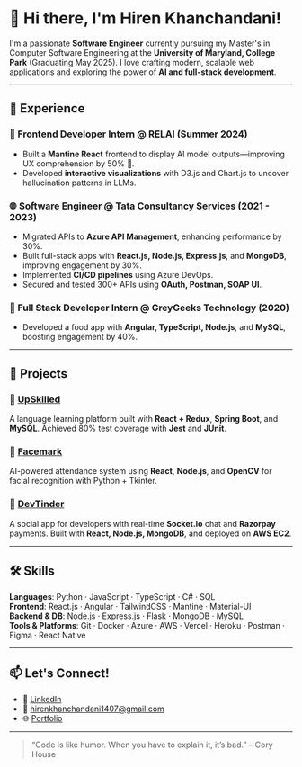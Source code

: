 # 👋 Hi there, I'm Hiren Khanchandani!

I'm a passionate **Software Engineer** currently pursuing my Master's in Computer Software Engineering at the **University of Maryland, College Park** (Graduating May 2025). I love crafting modern, scalable web applications and exploring the power of **AI and full-stack development**.

---

## 💼 Experience

### 🧠 Frontend Developer Intern @ RELAI (Summer 2024)
- Built a **Mantine React** frontend to display AI model outputs—improving UX comprehension by 50% 🚀.
- Developed **interactive visualizations** with D3.js and Chart.js to uncover hallucination patterns in LLMs.

### 🌐 Software Engineer @ Tata Consultancy Services (2021 - 2023)
- Migrated APIs to **Azure API Management**, enhancing performance by 30%.
- Built full-stack apps with **React.js, Node.js, Express.js**, and **MongoDB**, improving engagement by 30%.
- Implemented **CI/CD pipelines** using Azure DevOps.
- Secured and tested 300+ APIs using **OAuth, Postman, SOAP UI**.

### 🍴 Full Stack Developer Intern @ GreyGeeks Technology (2020)
- Developed a food app with **Angular, TypeScript, Node.js**, and **MySQL**, boosting engagement by 40%.

---

## 🚀 Projects

### 🔸 [UpSkilled](#)
A language learning platform built with **React + Redux**, **Spring Boot**, and **MySQL**. Achieved 80% test coverage with **Jest** and **JUnit**.

### 🔸 [Facemark](#)
AI-powered attendance system using **React**, **Node.js**, and **OpenCV** for facial recognition with Python + Tkinter.

### 🔸 [DevTinder](#)
A social app for developers with real-time **Socket.io** chat and **Razorpay** payments. Built with **React, Node.js, MongoDB**, and deployed on **AWS EC2**.

---

## 🛠️ Skills

**Languages**: Python · JavaScript · TypeScript · C# · SQL  
**Frontend**: React.js · Angular · TailwindCSS · Mantine · Material-UI  
**Backend & DB**: Node.js · Express.js · Flask · MongoDB · MySQL  
**Tools & Platforms**: Git · Docker · Azure · AWS · Vercel · Heroku · Postman · Figma · React Native

---

## 📫 Let's Connect!

- 🔗 [LinkedIn](https://www.linkedin.com/in/hiren-khanchandani/)
- 📧 hirenkhanchandani1407@gmail.com
- 🌐 [Portfolio](https://hiren1407.github.io/portfolio/)
---

> “Code is like humor. When you have to explain it, it’s bad.” – Cory House
